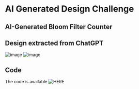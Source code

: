 # AI Generated Design Challenge

## AI-Generated Bloom Filter Counter

## Design extracted from ChatGPT
![image](https://github.com/Eyantra698Sumanto/caravel/assets/58599984/13be0cba-b260-44ad-a19b-01e909229f46)
![image](https://github.com/Eyantra698Sumanto/caravel/assets/58599984/3ea052f7-5110-4cdb-8c14-28449b75c7ea)

## Code
The code is available ![HERE](https://github.com/Eyantra698Sumanto/caravel/blob/main/verilog/rtl/dvsdfossbfc.v)
